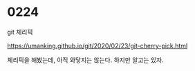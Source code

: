 # 0224

git 체리픽

https://umanking.github.io/git/2020/02/23/git-cherry-pick.html



체리픽을 해봤는데, 아직 와닿지는 않는다. 하지만 알고는 있자.

